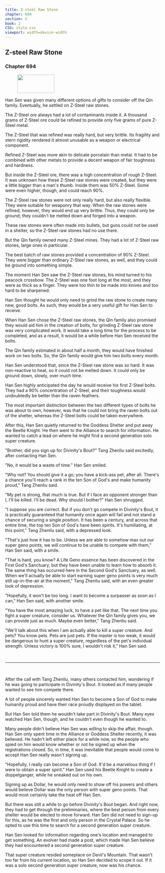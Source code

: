 ```yaml
---
title: Z-steel Raw Stone
chapter: 694
section: 2
book: 2
CSS: style.css
viewport: width=device-width
---
```


## Z-steel Raw Stone

### Chapter 694

<figure>
	<img src="../Images/gem.gif" alt="" id="gem" width="120" height="60" />
</figure>

Han Sen was given many different options of gifts to consider off the Qin family. Eventually, he settled on Z-Steel raw stones.

The Z-Steel ore always had a lot of contaminants inside it. A thousand grams of Z-Steel ore could be refined to provide only five grams of pure Z-Steel metal.

The Z-Steel that was refined was really hard, but very brittle. Its fragility and stern rigidity rendered it almost unusable as a weapon or electrical component.

Refined Z-Steel was more akin to delicate porcelain than metal. It had to be combined with other metals to provide a decent weapon of fair toughness and hardness.

But inside the Z-Steel ore, there was a high concentration of rough Z-Steel. It was unknown how these Z-Steel raw stones were created, but they were a little bigger than a man's thumb. Inside them was 50% Z-Steel. Some were even higher, though, and could reach 90%.

The Z-Steel raw stones were not only really hard, but also really flexible. They were suitable for weaponry that way. When the raw stones were refined, however, they would end up very brittle. Thus, they could only be ground; they couldn't be melted down and forged into a weapon.

These raw stones were often made into bullets, but guns could not be used in a shelter, so the Z-Steel raw stones had no use there.

But the Qin family owned many Z-Steel mines. They had a lot of Z-Steel raw stones, large ones in particular.

The best batch of raw stones provided a concentration of 90% Z-Steel. They were bigger than ordinary Z-Steel raw stones, as well, and they could be ground into something simple.

The moment Han Sen saw the Z-Steel raw stones, his mind turned to his peacock crossbow. The Z-Steel was one foot long at the most, and they were as thick as a finger. They were too thin to be made into knives and too hard to be sharpened.

Han Sen thought he would only need to grind the raw stone to create many new, good bolts. As such, they would be a very useful gift for Han Sen to receive.

When Han Sen chose the Z-Steel raw stones, the Qin family also promised they would aid him in the creation of bolts, for grinding Z-Steel raw stone was very complicated work. It would take a long time for the process to be completed, and as a result, it would be a while before Han Sen received the bolts.

The Qin family estimated in about half a month, they would have finished work on two bolts. So, the Qin family would give him two bolts every month.

Han Sen understood that, since the Z-Steel raw stone was so hard. It was non-reactive to heat, so it could not be melted down. It could only be ground down, slowly, over much time.

Han Sen highly anticipated the day he would receive his first Z-Steel bolts. They had a 90% concentration of Z-Steel, and their toughness would undoubtedly be better than the raven feathers.

The most important distinction between the two different types of bolts he was about to own, however, was that he could not bring the raven bolts out of the shelter, whereas the Z-Steel bolts could be taken everywhere.

After this, Han Sen quietly returned to the Goddess Shelter and put away the Beetle Knight. He then went to the Alliance to search for information. He wanted to catch a lead on where he might find a second generation solo super creature.

"Brother, did you sign up for Divinity's Bout?" Tang Zhenliu said excitedly, after contacting Han Sen.

"No, it would be a waste of time." Han Sen smiled.

"Why not? You should give it a go; you have a kick-ass pet, after all. There's a chance you'll reach a rank in the ten Son of God's and make humanity proud," Tang Zhenliu said.

"My pet is strong, that much is true. But if I face an opponent stronger than I, I'll be killed. I'll be dead. Why should I bother?" Han Sen shrugged.

"I suppose you are correct. But if you don't go compete in Divinity's Bout, it is practically guaranteed that humanity once again will fail and not stand a chance of securing a single position. It has been a century, and across that entire time, the top ten Son of God's have been spirits. It's humiliating, at this point," Tang Zhenliu said, with a depressed look.

"That's just how it has to be. Unless we are able to somehow max out our super geno points, we will continue to be unable to compete with them," Han Sen said, with a smile.

"That is hard, you know? A Life Geno essence has been discovered in the First God's Sanctuary, but they have been unable to learn how to absorb it. The same thing has occurred here in the Second God's Sanctuary, as well. When we'll actually be able to start earning super geno points is very much still up-in-the-air at the moment," Tang Zhenliu said, with an even greater look of depression.

"Hopefully, it won't be too long. I want to become a surpasser as soon as I can," Han Sen said, with another smile.

"You have the most amazing luck, to have a pet like that. The next time you fight a super creature, consider us. Whatever the Qin family gives you, we can provide just as much. Maybe even better," Tang Zhenliu said.

"We'll talk about this when I am actually able to kill a super creature. And pets? You know pets. Pets are just pets. If the master is too weak, it would be dangerous to hunt a super creature, regardless of the pet's individual strength. Unless victory is 100% sure, I wouldn't risk it," Han Sen said.

<br>

*****

<br>

After the call with Tang Zhenliu, many others contacted him, wondering if he was going to participate in Divinity's Bout. It looked as if many people wanted to see him compete there.

A lot of people sincerely wanted Han Sen to become a Son of God to make humanity proud and have their race proudly displayed on the tablet.

But Han Sen told them he wouldn't take part in Divinity's Bout. Many eyes watched Han Sen, though, and he couldn't even though he wanted to.

Many people didn't believe Han Sen was willing to skip the affair, though. Han Sen only spent time in the Alliance or Goddess Shelter recently, it was believed. He hadn't left either place for a while now, so the people who spied on him would know whether or not he signed up when the registrations closed. So, in time, it was inevitable that people would come to accept Han Sen really wasn't signing up.

"Hopefully, I really can become a Son of God. It'd be a marvelous thing if I were to obtain a super spirit." Han Sen used his Beetle Knight to create a doppelganger, while he sneaked out on his own.

Signing up as Dollar, he would only need to show off his powers and others would believe Dollar was the only person with super geno points. That would most certainly take the heat off Han Sen.

But there was still a while to go before Divinity's Bout began. And right now, they had to get through the preliminaries, where the best person from every shelter would be elected to move forward. Han Sen did not need to sign-up for this, as he was the first and only person in the Crystal Palace. So he opted to use this time to search for a second generation super creature.

Han Sen looked for information regarding one's location and managed to get something. An evolver had made a post, which made Han Sen believe they had encountered a second generation super creature.

That super creature resided someplace on Devil's Mountain. That wasn't too far from his current location, so Han Sen decided to scope it out. If it was a solo second generation super creature, now was his chance.